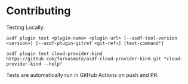 # Contributing

Testing Locally:

```shell
asdf plugin test <plugin-name> <plugin-url> [--asdf-tool-version <version>] [--asdf-plugin-gitref <git-ref>] [test-command*]

asdf plugin test cloud-provider-kind https://github.com/farkasmate/asdf-cloud-provider-kind.git "cloud-provider-kind --help"
```

Tests are automatically run in GitHub Actions on push and PR.
